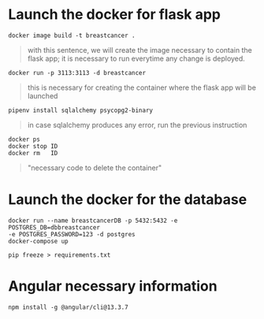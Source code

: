 # Launch the docker for flask app

    docker image build -t breastcancer . 
>with this sentence, we will create the image necessary to contain the flask app; it is necessary to run everytime any change is deployed.

    docker run -p 3113:3113 -d breastcancer
>this is necessary for creating the container where the flask app will be launched


    pipenv install sqlalchemy psycopg2-binary

>in case sqlalchemy produces any error, run the previous instruction

    docker ps 
    docker stop ID
    docker rm   ID
>"necessary code to delete the container"

# Launch the docker for the database

    docker run --name breastcancerDB -p 5432:5432 -e POSTGRES_DB=dbbreastcancer 
    -e POSTGRES_PASSWORD=123 -d postgres
    docker-compose up
    
    pip freeze > requirements.txt

# Angular necessary information
    npm install -g @angular/cli@13.3.7 